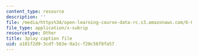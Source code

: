 ```yaml
---
content_type: resource
description: ''
file: /media/https%3A/open-learning-course-data-rc.s3.amazonaws.com/6-042j-mathematics-for-computer-science-spring-2015/a181f2d93cdf563e9a1cf20c56f8fa57_RE5PmdGNgj0.vtt
file_type: application/x-subrip
resourcetype: Other
title: 3play caption file
uid: a181f2d9-3cdf-563e-9a1c-f20c56f8fa57
---
```

